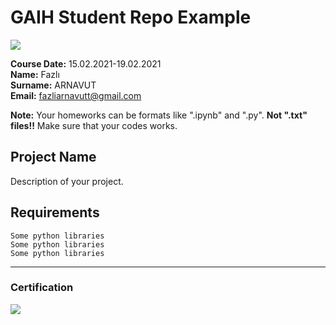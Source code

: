 # GAIH Student Repo Example
![](img/logo.png)

**Course Date:** 15.02.2021-19.02.2021  
**Name:** Fazlı  
**Surname:** ARNAVUT  
**Email:** fazliarnavutt@gmail.com  

**Note:** Your homeworks can be formats like ".ipynb" and ".py". **Not ".txt" files!!** Make sure that your codes works.  

## Project Name
Description of your project.

## Requirements
```
Some python libraries
Some python libraries
Some python libraries
```
---

### Certification
![](img/certificate_ex.png)

